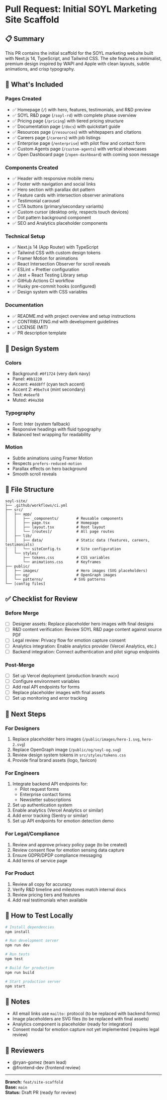# Pull Request: Initial SOYL Marketing Site Scaffold

## 📋 Summary

This PR contains the initial scaffold for the SOYL marketing website built with Next.js 14, TypeScript, and Tailwind CSS. The site features a minimalist, premium design inspired by WAPI and Apple with clean layouts, subtle animations, and crisp typography.

## 🎯 What's Included

### Pages Created
- ✅ Homepage (`/`) with hero, features, testimonials, and R&D preview
- ✅ SOYL R&D page (`/soyl-rd`) with complete phase overview
- ✅ Pricing page (`/pricing`) with tiered pricing structure
- ✅ Documentation page (`/docs`) with quickstart guide
- ✅ Resources page (`/resources`) with whitepapers and citations
- ✅ Careers page (`/careers`) with job listings
- ✅ Enterprise page (`/enterprise`) with pilot flow and contact form
- ✅ Custom Agents page (`/custom-agents`) with vertical showcases
- ✅ Open Dashboard page (`/open-dashboard`) with coming soon message

### Components Created
- ✅ Header with responsive mobile menu
- ✅ Footer with navigation and social links
- ✅ Hero section with parallax dot pattern
- ✅ Feature cards with intersection observer animations
- ✅ Testimonial carousel
- ✅ CTA buttons (primary/secondary variants)
- ✅ Custom cursor (desktop only, respects touch devices)
- ✅ Dot pattern background component
- ✅ SEO and Analytics placeholder components

### Technical Setup
- ✅ Next.js 14 (App Router) with TypeScript
- ✅ Tailwind CSS with custom design tokens
- ✅ Framer Motion for animations
- ✅ React Intersection Observer for scroll reveals
- ✅ ESLint + Prettier configuration
- ✅ Jest + React Testing Library setup
- ✅ GitHub Actions CI workflow
- ✅ Husky pre-commit hooks (configured)
- ✅ Design system with CSS variables

### Documentation
- ✅ README.md with project overview and setup instructions
- ✅ CONTRIBUTING.md with development guidelines
- ✅ LICENSE (MIT)
- ✅ PR description template

## 🎨 Design System

### Colors
- Background: `#0f1724` (very dark navy)
- Panel: `#0b1220`
- Accent: `#4dd8ff` (cyan tech accent)
- Accent 2: `#9be7c4` (mint secondary)
- Text: `#e6eef8`
- Muted: `#94a3b8`

### Typography
- Font: Inter (system fallback)
- Responsive headings with fluid typography
- Balanced text wrapping for readability

### Motion
- Subtle animations using Framer Motion
- Respects `prefers-reduced-motion`
- Parallax effects on hero background
- Smooth scroll reveals

## 📁 File Structure

```
soyl-site/
├── .github/workflows/ci.yml
├── src/
│   ├── app/
│   │   ├── _components/        # Reusable components
│   │   ├── page.tsx            # Homepage
│   │   ├── layout.tsx          # Root layout
│   │   └── [routes]/           # All page routes
│   ├── lib/
│   │   ├── data/               # Static data (features, careers, testimonials)
│   │   └── siteConfig.ts       # Site configuration
│   └── styles/
│       ├── tokens.css          # CSS variables
│       └── animations.css      # Keyframes
├── public/
│   ├── images/                 # Hero images (SVG placeholders)
│   ├── og/                     # OpenGraph images
│   └── patterns/              # SVG patterns
└── [config files]
```

## ✅ Checklist for Review

### Before Merge
- [ ] Designer assets: Replace placeholder hero images with final designs
- [ ] R&D content verification: Review SOYL R&D page content against source PDF
- [ ] Legal review: Privacy flow for emotion capture consent
- [ ] Analytics integration: Enable analytics provider (Vercel Analytics, etc.)
- [ ] Backend integration: Connect authentication and pilot signup endpoints

### Post-Merge
- [ ] Set up Vercel deployment (production branch: `main`)
- [ ] Configure environment variables
- [ ] Add real API endpoints for forms
- [ ] Replace placeholder images with final assets
- [ ] Set up monitoring and error tracking

## 🚀 Next Steps

### For Designers
1. Replace placeholder hero images (`/public/images/hero-1.svg`, `hero-2.svg`)
2. Replace OpenGraph image (`/public/og/soyl-og.svg`)
3. Review design system tokens in `src/styles/tokens.css`
4. Provide final brand assets (logo, favicon)

### For Engineers
1. Integrate backend API endpoints for:
   - Pilot request forms
   - Enterprise contact forms
   - Newsletter subscriptions
2. Set up authentication system
3. Enable analytics (Vercel Analytics or similar)
4. Add error tracking (Sentry or similar)
5. Set up API endpoints for emotion detection demo

### For Legal/Compliance
1. Review and approve privacy policy page (to be created)
2. Review consent flow for emotion sensing data capture
3. Ensure GDPR/DPDP compliance messaging
4. Add terms of service page

### For Product
1. Review all copy for accuracy
2. Verify R&D timeline and milestones match internal docs
3. Review pricing tiers and features
4. Add real testimonials when available

## 🔧 How to Test Locally

```bash
# Install dependencies
npm install

# Run development server
npm run dev

# Run tests
npm test

# Build for production
npm run build

# Start production server
npm start
```

## 📝 Notes

- All email links use `mailto:` protocol (to be replaced with backend forms)
- Image placeholders are SVG files (to be replaced with final assets)
- Analytics component is placeholder (ready for integration)
- Consent modal for emotion capture not yet implemented (requires legal review)

## 👥 Reviewers

- @ryan-gomez (team lead)
- @frontend-dev (frontend review)

---

**Branch:** `feat/site-scaffold`  
**Base:** `main`  
**Status:** Draft PR (ready for review)

